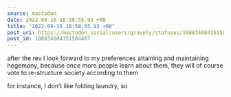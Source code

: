 ```yaml
---
source: mastodon
date: 2022-08-16 18:58:55.93 +00
title: "2022-08-16 18:58:55.93 +00"
post_uri: https://mastodon.social/users/gravely/statuses/108834084351584467
post_id: 108834084351584467
---
```

after the rev I look forward to my preferences attaining and maintaining hegemony, because once more people learn about them, they will of course vote to re-structure society according to them

for instance, I don’t like folding laundry, so


